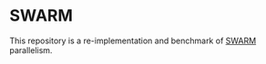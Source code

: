 # SWARM

This repository is a re-implementation and benchmark of [SWARM](https://arxiv.org/abs/2301.11913) parallelism. 